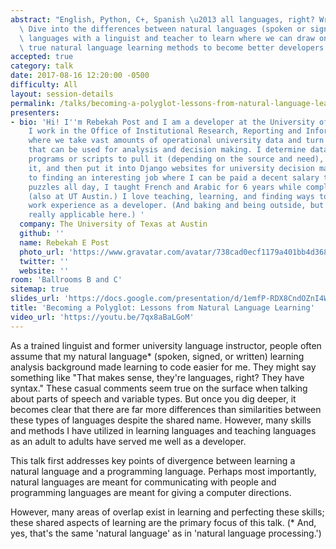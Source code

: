 ```yaml
---
abstract: "English, Python, C+, Spanish \u2013 all languages, right? Wrong? Maybe?\
  \ Dive into the differences between natural languages (spoken or signed) and programming\
  \ languages with a linguist and teacher to learn where we can draw on tried and\
  \ true natural language learning methods to become better developers."
accepted: true
category: talk
date: 2017-08-16 12:20:00 -0500
difficulty: All
layout: session-details
permalink: /talks/becoming-a-polyglot-lessons-from-natural-language-learning/
presenters:
- bio: 'Hi! I''m Rebekah Post and I am a developer at the University of Texas at Austin.
    I work in the Office of Institutional Research, Reporting and Information Studies
    where we take vast amounts of operational university data and turn it into information
    that can be used for analysis and decision making. I determine data sources, write
    programs or scripts to pull it (depending on the source and need), help analyze
    it, and then put it into Django websites for university decision makers. Prior
    to finding an interesting job where I can be paid a decent salary to figure out
    puzzles all day, I taught French and Arabic for 6 years while completing a PhD
    (also at UT Austin.) I love teaching, learning, and finding ways to use my previous
    work experience as a developer. (And baking and being outside, but those aren''t
    really applicable here.) '
  company: The University of Texas at Austin
  github: ''
  name: Rebekah E Post
  photo_url: 'https://www.gravatar.com/avatar/738cad0ecf1179a401bb4d368d361579?s=400'
  twitter: ''
  website: ''
room: 'Ballrooms B and C'
sitemap: true
slides_url: 'https://docs.google.com/presentation/d/1emfP-RDX8CndOZnI4W46m88-Ygg890PIgRpgx93Hjus/edit'
title: 'Becoming a Polyglot: Lessons from Natural Language Learning'
video_url: 'https://youtu.be/7qx8aBaLGoM'
---
```


As a trained linguist and former university language instructor, people often assume that my natural language* (spoken, signed, or written) learning analysis background made learning to code easier for me. They might say something like "That makes sense, they're languages, right? They have syntax." These casual comments seem true on the surface when talking about parts of speech and variable types. But once you dig deeper, it becomes clear that there are far more differences than similarities between these types of languages despite the shared name. However, many skills and methods I have utilized in learning languages and teaching languages as an adult to adults have served me well as a developer.

This talk first addresses key points of divergence between learning a natural language and a programming language. Perhaps most importantly, natural languages are meant for communicating with people and programming languages are meant for giving a computer directions.

However, many areas of overlap exist in learning and perfecting these skills; these shared aspects of learning are the primary focus of this talk.
(* And, yes, that's the same 'natural language' as in 'natural language processing.')
